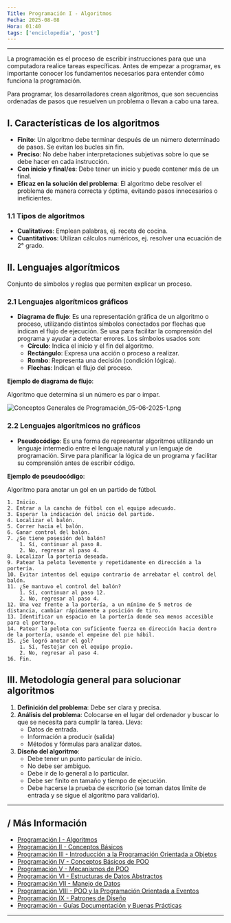 ```yaml
---
Title: Programación I - Algoritmos
Fecha: 2025-08-08
Hora: 01:40
tags: ['enciclopedia', 'post']
---
```


---

La programación es el proceso de escribir instrucciones para que una computadora realice tareas específicas. Antes de empezar a programar, es importante conocer los fundamentos necesarios para entender cómo funciona la programación.

Para programar, los desarrolladores crean algoritmos, que son secuencias ordenadas de pasos que resuelven un problema o llevan a cabo una tarea.

## I. Características de los algoritmos

- **Finito**: Un algoritmo debe terminar después de un número determinado de pasos. Se evitan los bucles sin fin.
- **Preciso**: No debe haber interpretaciones subjetivas sobre lo que se debe hacer en cada instrucción.
- **Con inicio y final/es**: Debe tener un inicio y puede contener más de un final.
- **Eficaz en la solución del problema**: El algoritmo debe resolver el problema de manera correcta y óptima, evitando pasos innecesarios o ineficientes.

### 1.1 Tipos de algoritmos

- **Cualitativos**: Emplean palabras, ej. receta de cocina.
- **Cuantitativos**: Utilizan cálculos numéricos, ej. resolver una ecuación de 2° grado.

## II. Lenguajes algorítmicos

Conjunto de símbolos y reglas que permiten explicar un proceso.

### 2.1 Lenguajes algorítmicos gráficos

- **Diagrama de flujo**: Es una representación gráfica de un algoritmo o proceso, utilizando distintos símbolos conectados por flechas que indican el flujo de ejecución. Se usa para facilitar la comprensión del programa y ayudar a detectar errores. Los símbolos usados son:
	- **Círculo**: Indica el inicio y el fin del algoritmo.
	- **Rectángulo**: Expresa una acción o proceso a realizar.
	- **Rombo**: Representa una decisión (condición lógica).
	- **Flechas**: Indican el flujo del proceso.

**Ejemplo de diagrama de flujo**:

Algoritmo que determina si un número es par o impar.

![Conceptos Generales de Programación_05-06-2025-1.png](/imagenes/Conceptos%20Generales%20de%20Programaci%C3%B3n_05-06-2025-1.png)

### 2.2 Lenguajes algorítmicos no gráficos

- **Pseudocódigo**: Es una forma de representar algoritmos utilizando un lenguaje intermedio entre el lenguaje natural y un lenguaje de programación. Sirve para planificar la lógica de un programa y facilitar su comprensión antes de escribir código.

**Ejemplo de pseudocódigo**:

Algoritmo para anotar un gol en un partido de fútbol.

```
1. Inicio.
2. Entrar a la cancha de fútbol con el equipo adecuado.
3. Esperar la indicación del inicio del partido.
4. Localizar el balón.
5. Correr hacia el balón.
6. Ganar control del balón.
7. ¿Se tiene posesión del balón?
	1. Sí, continuar al paso 8.
	2. No, regresar al paso 4.
8. Localizar la portería deseada.
9. Patear la pelota levemente y repetidamente en dirección a la portería.
10. Evitar intentos del equipo contrario de arrebatar el control del balón.
11. ¿Se mantuvo el control del balón?
	1. Sí, continuar al paso 12.
	2. No, regresar al paso 4.
12. Una vez frente a la portería, a un mínimo de 5 metros de distancia, cambiar rápidamente a posición de tiro.
13. Identificar un espacio en la portería donde sea menos accesible para el portero.
14. Patear la pelota con suficiente fuerza en dirección hacia dentro de la portería, usando el empeine del pie hábil.
15. ¿Se logró anotar el gol?
	1. Sí, festejar con el equipo propio.
	2. No, regresar al paso 4.
16. Fin.
```

## III. Metodología general para solucionar algoritmos

1. **Definición del problema**: Debe ser clara y precisa.
2. **Análisis del problema**: Colocarse en el lugar del ordenador y buscar lo que se necesita para cumplir la tarea. Lleva:
	- Datos de entrada.
	- Información a producir (salida)
	- Métodos y fórmulas para analizar datos.
3. **Diseño del algoritmo**:
	- Debe tener un punto particular de inicio.
	- No debe ser ambiguo.
	- Debe ir de lo general a lo particular.
	- Debe ser finito en tamaño y tiempo de ejecución.
	- Debe hacerse la prueba de escritorio (se toman datos límite de entrada y se sigue el algoritmo para validarlo).

---

## / Más Información

- [Programación I - Algoritmos](/apuntes/programación-i---algoritmos/)
- [Programación II - Conceptos Básicos](/apuntes/programación-ii---conceptos-básicos/)
- [Programación III - Introducción a la Programación Orientada a Objetos](/apuntes/programación-iii---introducción-a-la-programación-orientada-a-objetos/)
- [Programación IV - Conceptos Básicos de POO](/apuntes/programación-iv---conceptos-básicos-de-poo/)
- [Programación V - Mecanismos de POO](/apuntes/programación-v---mecanismos-de-poo/)
- [Programación VI - Estructuras de Datos Abstractos](/apuntes/programación-vi---estructuras-de-datos-abstractos/)
- [Programación VII - Manejo de Datos](/apuntes/programación-vii---manejo-de-datos/)
- [Programación VIII - POO y la Programación Orientada a Eventos](/apuntes/programación-viii---poo-y-la-programación-orientada-a-eventos/)
- [Programación IX - Patrones de Diseño](/apuntes/programación-ix---patrones-de-diseño/)
- [Programación - Guías Documentación y Buenas Prácticas](/apuntes/programación---guías-documentación-y-buenas-prácticas/)

---